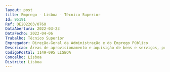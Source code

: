 ```yaml
--- 
layout: post
title: Emprego - Lisboa - Técnico Superior
Id: 95191
Ref: OE202203/0760
DataAbertura: 2022-03-23
DataFecho: 2022-04-06
Trabalho: Técnico Superior
Empregador: Direção-Geral da Administração e do Emprego Público
Descricao: Áreas de aprovisionamento e aquisição de bens e serviços, preparação de processos de aquisição  acompanhamento da gestão dos contratos de fornecimento de bens e serviços  acompanhamento da gestão, ocupação e manutenção do edifício  gestão do fundo de maneio  gestão de armazém  controlo de inventário de bens.
CodigoPostal: 1149-095 LISBOA
Concelho: Lisboa
Distrito: Lisboa
--- 
```

